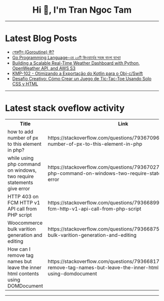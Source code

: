 <h1 align="center">Hi 👋, I'm Tran Ngoc Tam</h1>

---

# Latest Blog Posts 
<!-- BLOG-POST-LIST:START -->
- [গোরুটিন &lpar;Goroutine&rpar; কী?](https://dev.to/nozibul_islam_113b1d5334f/goruttin-goroutine-kii-4mp5)
- [Go Programming Language-এর ২৫টি কিওয়ার্ডের সহজ বাংলা ব্যাখ্যা](https://dev.to/nozibul_islam_113b1d5334f/go-programming-language-er-25tti-kioyaardder-shj-baanlaa-byaakhyaa-5cbp)
- [Building a Scalable Real-Time Weather Dashboard with Python, OpenWeather API, and AWS S3](https://dev.to/joseph_ibeh/building-a-scalable-real-time-weather-dashboard-with-python-openweather-api-and-aws-s3-5mp)
- [KMP-102 - Otimizando a Exportação do Kotlin para o Obj-c/Swift](https://dev.to/rsicarelli/kmp-102-otimizando-a-exportacao-do-kotlin-para-o-obj-cswift-358p)
- [Desafío Creativo: Cómo Crear un Juego de Tic-Tac-Toe Usando Solo CSS y HTML](https://dev.to/ezra_ezra_69aeb3bc575bba8/desafio-creativo-como-crear-un-juego-de-tic-tac-toe-usando-solo-css-y-html-4j9j)
<!-- BLOG-POST-LIST:END -->

---

# Latest stack oveflow activity
<table>
  <tr><th>Title</th><th>Link</th></tr>
  <!-- STACKOVERFLOW:START --><tr><td>how to add number of px to this element in php?</td><td>https://stackoverflow.com/questions/79367096/how-to-add-number-of-px-to-this-element-in-php</td></tr><tr><td>while using php command on windows, two require statements give error</td><td>https://stackoverflow.com/questions/79367027/while-using-php-command-on-windows-two-require-statements-give-error</td></tr><tr><td>HTTP 403 on FCM HTTP v1 API call from PHP script</td><td>https://stackoverflow.com/questions/79366899/http-403-on-fcm-http-v1-api-call-from-php-script</td></tr><tr><td>Woocommerce bulk varition generation and editing</td><td>https://stackoverflow.com/questions/79366875/woocommerce-bulk-varition-generation-and-editing</td></tr><tr><td>How can I remove tag names but leave the inner html contents using DOMDocument</td><td>https://stackoverflow.com/questions/79366817/how-can-i-remove-tag-names-but-leave-the-inner-html-contents-using-domdocument</td></tr><!-- STACKOVERFLOW:END -->
</table>

---


